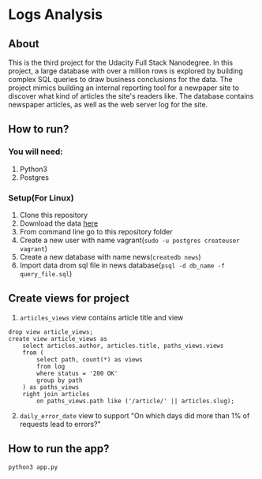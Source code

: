 # Logs Analysis

## About

This is the third project for the Udacity Full Stack Nanodegree. In this project, a large database with over a million rows is explored by building complex SQL queries to draw business conclusions for the data. The project mimics building an internal reporting tool for a newpaper site to discover what kind of articles the site's readers like. The database contains newspaper articles, as well as the web server log for the site.

## How to run?

### You will need:

1. Python3
2. Postgres

### Setup(For Linux)

1. Clone this repository
2. Download the data [here](https://d17h27t6h515a5.cloudfront.net/topher/2016/August/57b5f748_newsdata/newsdata.zip)
3. From command line go to this repository folder
4. Create a new user with name vagrant(```sudo -u postgres createuser vagrant```)
5. Create a new database with name news(```createdb news```)
6. Import data drom sql file in news database(```psql -d db_name -f query_file.sql```)

## Create views for project

1. ```articles_views``` view contains article title and view

```
drop view article_views;
create view article_views as
    select articles.author, articles.title, paths_views.views
    from (
        select path, count(*) as views
        from log
        where status = '200 OK'
        group by path
    ) as paths_views
    right join articles
        on paths_views.path like ('/article/' || articles.slug);
```

2. ```daily_error_date``` view to support "On which days did more than 1% of requests lead to errors?"

## How to run the app?

```python3 app.py```
